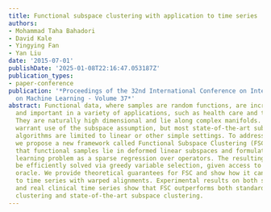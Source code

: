 ```yaml
---
title: Functional subspace clustering with application to time series
authors:
- Mohammad Taha Bahadori
- David Kale
- Yingying Fan
- Yan Liu
date: '2015-07-01'
publishDate: '2025-01-08T22:16:47.053187Z'
publication_types:
- paper-conference
publication: '*Proceedings of the 32nd International Conference on International Conference
  on Machine Learning - Volume 37*'
abstract: Functional data, where samples are random functions, are increasingly common
  and important in a variety of applications, such as health care and traffic analysis.
  They are naturally high dimensional and lie along complex manifolds. These properties
  warrant use of the subspace assumption, but most state-of-the-art subspace learning
  algorithms are limited to linear or other simple settings. To address these challenges,
  we propose a new framework called Functional Subspace Clustering (FSC). FSC assumes
  that functional samples lie in deformed linear subspaces and formulates the subspace
  learning problem as a sparse regression over operators. The resulting problem can
  be efficiently solved via greedy variable selection, given access to a fast deformation
  oracle. We provide theoretical guarantees for FSC and show how it can be applied
  to time series with warped alignments. Experimental results on both synthetic data
  and real clinical time series show that FSC outperforms both standard time series
  clustering and state-of-the-art subspace clustering.
---
```

